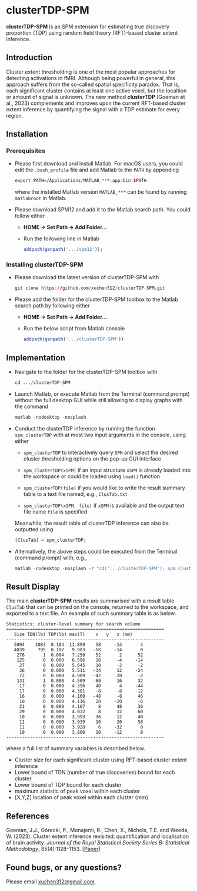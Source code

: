 # clusterTDP-SPM

**clusterTDP-SPM** is an SPM extension for estimating true discovery proportion (TDP) using random field theory (RFT)-based cluster extent inference.

## Introduction

Cluster extent thresholding is one of the most popular approaches for detecting activations in fMRI. Although being powerful in general, this approach suffers from the so-called spatial specificity paradox. That is, each significant cluster contains at least one active voxel, but the localtion or amount of signal is unknown. The new method **clusterTDP** (Goeman et al., 2023) complements and improves upon the current RFT-based cluster extent inference by quantifying the signal with a TDP estimate for every region.

## Installation

### Prerequisites

* Please first download and install Matlab. For macOS users, you could edit the ```.bash_profile``` file and add Matlab to the ```PATH``` by appending
  ``` r
  export PATH=/Applications/MATLAB_***.app/bin:$PATH
  ```
  where the installed Matlab version ```MATLAB_***``` can be found by running ```matlabroot``` in Matlab.

* Please download SPM12 and add it to the Matlab search path. You could follow either
  
  + **HOME -> Set Path -> Add Folder...**
  
  + Run the following line in Matlab
    ``` r
    addpath(genpath('.../spm12'));
    ```
  
### Installing clusterTDP-SPM

* Please download the latest version of clusterTDP-SPM with
  ``` r
  git clone https://github.com/xuchen312/clusterTDP-SPM.git
  ```

* Please add the folder for the clusterTDP-SPM toolbox to the Matlab search path by following either
  
  + **HOME -> Set Path -> Add Folder...**
  
  + Run the below script from Matlab console
    ```r
    addpath(genpath('.../clusterTDP-SPM'))
    ```

## Implementation

* Navigate to the folder for the clusterTDP-SPM toolbox with
  ```r
  cd .../clusterTDP-SPM
  ```
  
* Launch Matlab, or execute Matlab from the Terminal (command prompt) without the full desktop GUI while still allowing to display graphs with the command
  ```r
  matlab -nodesktop -nosplash
  ```
  
* Conduct the clusterTDP inference by running the function ```spm_clusterTDP``` with at most two input arguments in the console, using either
  
  + ```spm_clusterTDP``` to interactively query ```SPM``` and select the desired cluster thresholding options on the pop-up GUI interface
    
  + ```spm_clusterTDP(xSPM)``` if an input structure ```xSPM``` is already loaded into the workspace or could be loaded using ```load()``` function
    
  + ```spm_clusterTDP(file)``` if you would like to write the result summary table to a text file named, e.g., ```ClusTab.txt```
    
  + ```spm_clusterTDP(xSPM, file)``` if ```xSPM``` is available and the output text file name ```file``` is specified
 
  Meanwhile, the result table of clusterTDP inference can also be outputted using
  ```r
  [ClusTab] = spm_clusterTDP;
  ```

* Alternatively, the above steps could be executed from the Terminal (command prompt) with, e.g.,
  ```r
  matlab -nodesktop -nosplash -r "cd('.../clusterTDP-SPM'); spm_clusterTDP; exit"
  ```

## Result Display

The main **clusterTDP-SPM** results are summarised with a result table ```ClusTab``` that can be printed on the console, returned to the workspace, and exported to a text file. An example of such summary table is as below.
```
Statistics: cluster-level summary for search volume
============================================================
   Size	TDN(lb)	TDP(lb)	max(T)	  x	  y	  z (mm)	
------------------------------------------------------------
   5894	   1083	 0.184	11.899	  58	 -14	   4	
   4039	    795	 0.197	 9.983	 -58	 -14	   0	
    276	      1	 0.004	 7.250	  52	   2	  52	
    125	      0	 0.000	 6.596	  18	  -4	 -14	
     27	      0	 0.000	 5.645	  10	  -2	  -2	
     36	      0	 0.000	 5.511	 -34	  12	 -24	
     72	      0	 0.000	 4.989	 -42	  28	  -2	
    131	      1	 0.008	 4.509	 -60	  16	  32	
     17	      0	 0.000	 4.356	  40	   4	 -44	
     17	      0	 0.000	 4.301	  -8	  -8	 -12	
     16	      0	 0.000	 4.160	 -48	  -8	  46	
     10	      0	 0.000	 4.116	  28	 -20	  -6	
     21	      0	 0.000	 4.107	   8	  48	  36	
     29	      0	 0.000	 4.032	   8	  12	  60	
     10	      0	 0.000	 3.993	 -36	  12	 -40	
     11	      0	 0.000	 3.939	  10	  20	  58	
     11	      0	 0.000	 3.928	   6	 -32	   0	
     19	      0	 0.000	 3.800	  10	 -12	   8	
------------------------------------------------------------
```

where a full list of summary variables is described below.
* Cluster size for each significant cluster using RFT-based cluster extent inference
* Lower bound of TDN (number of true discoveries) bound for each cluster
* Lower bound of TDP bound for each cluster
* maximum statistic of peak voxel within each cluster
* [X,Y,Z] location of peak voxel within each cluster {mm}

## References

Goeman, J.J., Górecki, P., Monajemi, R., Chen, X., Nichols, T.E. and Weeda, W. (2023). Cluster extent inference revisited: quantification and localisation of brain activity. *Journal of the Royal Statistical Society Series B: Statistical Methodology*, 85(4):1128–1153. [[Paper](https://doi.org/10.1093/jrsssb/qkad067)]

## Found bugs, or any questions?

Please email xuchen312@gmail.com.
